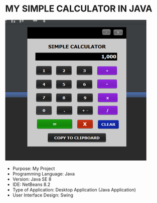 # MY SIMPLE CALCULATOR IN JAVA

<img src="SCREENSHOT/PIC1.png" width="450" height="450">

* Purpose: My Project
* Programming Language: Java
* Version: Java SE 8
* IDE: NetBeans 8.2
* Type of Application: Desktop Application (Java Application)
* User Interface Design: Swing
